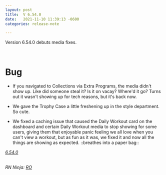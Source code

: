 ```yaml
---
layout: post
title:  V 6.54.0
date:   2021-11-10 11:39:13 -0600
categories: release-note

---
```

Version 6.54.0 debuts media fixes.


<br/>

# Bug
- If you navigated to Collections via Extra Programs, the media didn't show up. Like did someone steal it? Is it on vacay? Where'd it go? Turns out it wasn't showing up for tech reasons, but it's back now.

- We gave the Trophy Case a little freshening up in the style department. So cute. 

- We fixed a caching issue that caused the Daily Workout card on the dashboard and certain Daily Workout media to stop showing for some users, giving them that enjoyable panic feeling we all love when you can't view a workout, but as fun as it was, we fixed it and now all the things are showing as expected. ::breathes into a paper bag::

*[6.54.0](https://github.com/streetparking/my-streetparking/releases/tag/v6.54.0)*
<br/>
<br/>

_RN Ninja: [RO](https://github.com/robyanna)_
 
 
 